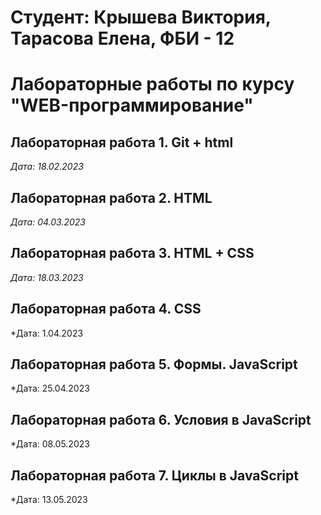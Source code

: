# Студент: Крышева Виктория, Тарасова Елена, ФБИ - 12

# Лабораторные работы по курсу "WEB-программирование"

## Лабораторная работа 1. Git + html

*Дата: 18.02.2023*

## Лабораторная работа 2. HTML

*Дата: 04.03.2023*

## Лабораторная работа 3. HTML + CSS

*Дата: 18.03.2023*

## Лабораторная работа 4. CSS

*Дата: 1.04.2023

## Лабораторная работа 5. Формы. JavaScript

*Дата: 25.04.2023 

## Лабораторная работа 6. Условия в JavaScript

*Дата: 08.05.2023

## Лабораторная работа 7. Циклы в JavaScript

*Дата: 13.05.2023
